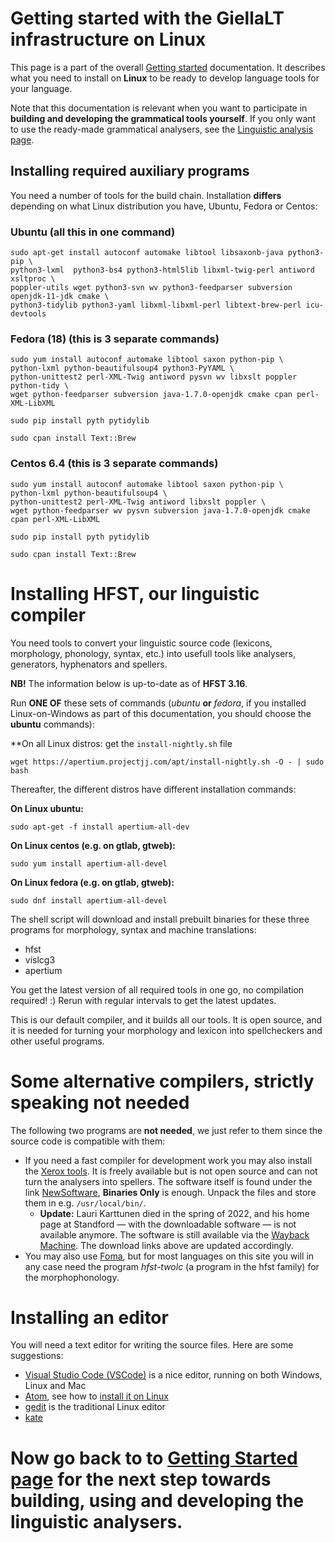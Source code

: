 # Getting started with the GiellaLT infrastructure on Linux

This page is a part of the overall [Getting started](GettingStarted.html) documentation. It describes what you need to install on **Linux** to be ready to develop language tools for your language.

Note that this documentation is relevant when you want to participate in **building and developing the grammatical tools yourself**. If you only want to use the ready-made grammatical analysers, see the [Linguistic analysis page](ling/LinguisticAnalysis.html).

## Installing required auxiliary programs

You need a number of tools for the build chain. Installation **differs** depending on what Linux distribution you have, Ubuntu, Fedora or Centos:

### Ubuntu (all this in one command)

```
sudo apt-get install autoconf automake libtool libsaxonb-java python3-pip \
python3-lxml  python3-bs4 python3-html5lib libxml-twig-perl antiword xsltproc \
poppler-utils wget python3-svn wv python3-feedparser subversion openjdk-11-jdk cmake \
python3-tidylib python3-yaml libxml-libxml-perl libtext-brew-perl icu-devtools
```

### Fedora (18) (this is 3 separate commands)

```
sudo yum install autoconf automake libtool saxon python-pip \
python-lxml python-beautifulsoup4 python3-PyYAML \
python-unittest2 perl-XML-Twig antiword pysvn wv libxslt poppler python-tidy \
wget python-feedparser subversion java-1.7.0-openjdk cmake cpan perl-XML-LibXML

sudo pip install pyth pytidylib

sudo cpan install Text::Brew
```

### Centos 6.4 (this is 3 separate commands)

```
sudo yum install autoconf automake libtool saxon python-pip \
python-lxml python-beautifulsoup4 \
python-unittest2 perl-XML-Twig antiword libxslt poppler \
wget python-feedparser wv pysvn subversion java-1.7.0-openjdk cmake cpan perl-XML-LibXML

sudo pip install pyth pytidylib

sudo cpan install Text::Brew
```

# Installing HFST, our linguistic compiler

You need tools to convert your linguistic source code (lexicons, morphology,
phonology, syntax, etc.) into usefull tools like analysers, generators,
hyphenators and spellers.

**NB!** The information below is up-to-date as of **HFST 3.16**.

Run **ONE OF** these sets of commands (_ubuntu_ **or** _fedora_, if you installed Linux-on-Windows as part of this documentation, you should choose the **ubuntu** commands):

\*\*On all Linux distros: get the `install-nightly.sh` file

```
wget https://apertium.projectjj.com/apt/install-nightly.sh -O - | sudo bash
```

Thereafter, the different distros have different installation commands:

**On Linux ubuntu:**

```
sudo apt-get -f install apertium-all-dev
```

**On Linux centos (e.g. on gtlab, gtweb):**

```
sudo yum install apertium-all-devel
```

**On Linux fedora (e.g. on gtlab, gtweb):**

```
sudo dnf install apertium-all-devel
```

The shell script will download and install prebuilt binaries for these three programs for morphology, syntax and machine translations:

- hfst
- vislcg3
- apertium

You get the latest version of all required tools in one go, no compilation required! :)
Rerun with regular intervals to get the latest updates.

This is our default compiler, and it builds all our tools. It is open source, and it is needed for turning your morphology and lexicon into spellcheckers and other useful programs.

# Some alternative compilers, strictly speaking not needed

The following two programs are **not needed**, we just refer to them since the source code is compatible with them:

- If you need a fast compiler for development work you may also install the [Xerox tools](https://web.archive.org/web/20220303052838/https://web.stanford.edu/~laurik/fsmbook/home.html).
  It is freely available but is not open source and can not turn the analysers into spellers. The software itself is found under the link
  [NewSoftware](https://web.archive.org/web/20220303052838/https://web.stanford.edu/~laurik/.book2software/),
  **Binaries Only** is enough. Unpack the files and store them in e.g.
  `/usr/local/bin/`.
  - **Update:** Lauri Karttunen died in the spring of 2022, and his home page at Standford — with the downloadable software — is not available anymore. The software is still available via the [Wayback Machine](https://web.archive.org). The download links above are updated accordingly.
- You may also use [Foma](https://fomafst.github.io/), but for most languages on this site you will in any case need the program _hfst-twolc_ (a program in the hfst family) for the morphophonology.

# Installing an editor

You will need a text editor for writing the source files. Here are some suggestions:

- [Visual Studio Code (VSCode)](https://code.visualstudio.com/docs/setup/linux) is a nice editor, running on both Windows, Linux and Mac
- [Atom](http://atom.io), see how to [install it on Linux](https://flight-manual.atom.io/getting-started/sections/installing-atom/)
- [gedit](http://projects.gnome.org/gedit/) is the traditional Linux editor
- [kate](http://kate-editor.org/)

# Now go back to to [Getting Started page](GettingStarted.html) for the next step towards building, using and developing the linguistic analysers.
